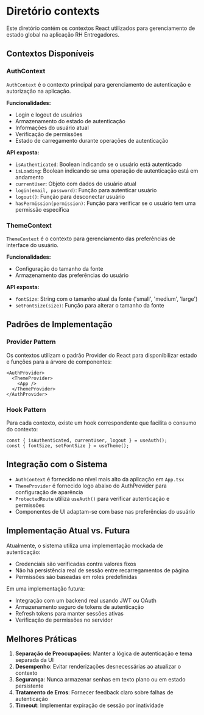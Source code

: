 
# Diretório contexts

Este diretório contém os contextos React utilizados para gerenciamento de estado global na aplicação RH Entregadores.

## Contextos Disponíveis

### AuthContext

`AuthContext` é o contexto principal para gerenciamento de autenticação e autorização na aplicação.

**Funcionalidades:**
- Login e logout de usuários
- Armazenamento do estado de autenticação
- Informações do usuário atual
- Verificação de permissões
- Estado de carregamento durante operações de autenticação

**API exposta:**
- `isAuthenticated`: Boolean indicando se o usuário está autenticado
- `isLoading`: Boolean indicando se uma operação de autenticação está em andamento
- `currentUser`: Objeto com dados do usuário atual
- `login(email, password)`: Função para autenticar usuário
- `logout()`: Função para desconectar usuário
- `hasPermission(permission)`: Função para verificar se o usuário tem uma permissão específica

### ThemeContext

`ThemeContext` é o contexto para gerenciamento das preferências de interface do usuário.

**Funcionalidades:**
- Configuração do tamanho da fonte
- Armazenamento das preferências do usuário

**API exposta:**
- `fontSize`: String com o tamanho atual da fonte ('small', 'medium', 'large')
- `setFontSize(size)`: Função para alterar o tamanho da fonte

## Padrões de Implementação

### Provider Pattern

Os contextos utilizam o padrão Provider do React para disponibilizar estado e funções para a árvore de componentes:

```tsx
<AuthProvider>
  <ThemeProvider>
    <App />
  </ThemeProvider>
</AuthProvider>
```

### Hook Pattern

Para cada contexto, existe um hook correspondente que facilita o consumo do contexto:

```tsx
const { isAuthenticated, currentUser, logout } = useAuth();
const { fontSize, setFontSize } = useTheme();
```

## Integração com o Sistema

- `AuthContext` é fornecido no nível mais alto da aplicação em `App.tsx`
- `ThemeProvider` é fornecido logo abaixo do AuthProvider para configuração de aparência
- `ProtectedRoute` utiliza `useAuth()` para verificar autenticação e permissões
- Componentes de UI adaptam-se com base nas preferências do usuário

## Implementação Atual vs. Futura

Atualmente, o sistema utiliza uma implementação mockada de autenticação:
- Credenciais são verificadas contra valores fixos
- Não há persistência real de sessão entre recarregamentos de página
- Permissões são baseadas em roles predefinidas

Em uma implementação futura:
- Integração com um backend real usando JWT ou OAuth
- Armazenamento seguro de tokens de autenticação
- Refresh tokens para manter sessões ativas
- Verificação de permissões no servidor

## Melhores Práticas

1. **Separação de Preocupações**: Manter a lógica de autenticação e tema separada da UI
2. **Desempenho**: Evitar renderizações desnecessárias ao atualizar o contexto
3. **Segurança**: Nunca armazenar senhas em texto plano ou em estado persistente
4. **Tratamento de Erros**: Fornecer feedback claro sobre falhas de autenticação
5. **Timeout**: Implementar expiração de sessão por inatividade
